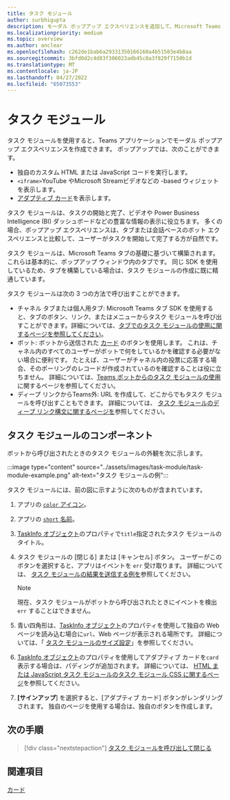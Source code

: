 ```yaml
---
title: タスク モジュール
author: surbhigupta
description: モーダル ポップアップ エクスペリエンスを追加して、Microsoft Teams アプリからユーザーに情報を収集または表示する
ms.localizationpriority: medium
ms.topic: overview
ms.author: anclear
ms.openlocfilehash: c262de1bab6a29331350166160a4b51503e4b8aa
ms.sourcegitcommit: 3bfd0d2c4d83f306023adb45c8a3f829f7150b1d
ms.translationtype: MT
ms.contentlocale: ja-JP
ms.lasthandoff: 04/27/2022
ms.locfileid: "65073553"
---
```

# <a name="task-modules"></a>タスク モジュール

タスク モジュールを使用すると、Teams アプリケーションでモーダル ポップアップ エクスペリエンスを作成できます。 ポップアップでは、次のことができます。

* 独自のカスタム HTML または JavaScript コードを実行します。
* `<iframe>`YouTube やMicrosoft Streamビデオなどの -based ウィジェットを表示します。
* [アダプティブ カード](/adaptive-cards/)を表示します。

タスク モジュールは、タスクの開始と完了、ビデオや Power Business Intelligence (BI) ダッシュボードなどの豊富な情報の表示に役立ちます。 多くの場合、ポップアップ エクスペリエンスは、タブまたは会話ベースのボット エクスペリエンスと比較して、ユーザーがタスクを開始して完了する方が自然です。

タスク モジュールは、Microsoft Teams タブの基礎に基づいて構築されます。 これらは基本的に、ポップアップ ウィンドウ内のタブです。 同じ SDK を使用しているため、タブを構築している場合は、タスク モジュールの作成に既に精通しています。

タスク モジュールは次の 3 つの方法で呼び出すことができます。

* チャネル タブまたは個人用タブ: Microsoft Teams タブ SDK を使用すると、タブのボタン、リンク、またはメニューからタスク モジュールを呼び出すことができます。詳細については、[タブでのタスク モジュールの使用に関するページを参照してください](~/task-modules-and-cards/task-modules/task-modules-tabs.md)。
* ボット: ボットから送信された [カード](~/task-modules-and-cards/cards/cards-reference.md) のボタンを使用します。 これは、チャネル内のすべてのユーザーがボットで何をしているかを確認する必要がない場合に便利です。 たとえば、ユーザーがチャネル内の投票に応答する場合、そのポーリングのレコードが作成されているのを確認することは役に立ちません。 詳細については、[Teams ボットからのタスク モジュールの使用](~/task-modules-and-cards/task-modules/task-modules-bots.md)に関するページを参照してください。
* ディープ リンクからTeams外: URL を作成して、どこからでもタスク モジュールを呼び出すこともできます。 詳細については、 [タスク モジュールのディープ リンク構文に関するページを](~/task-modules-and-cards/task-modules/invoking-task-modules.md#task-module-deep-link-syntax)参照してください。

## <a name="components-of-a-task-module"></a>タスク モジュールのコンポーネント

ボットから呼び出されたときのタスク モジュールの外観を次に示します。

:::image type="content" source="../assets/images/task-module/task-module-example.png" alt-text="タスク モジュールの例":::

タスク モジュールには、前の図に示すように次のものが含まれています。

1. アプリの [`color` アイコン](~/resources/schema/manifest-schema.md#icons)。
2. アプリの [`short` 名前](~/resources/schema/manifest-schema.md#name)。
3. [TaskInfo オブジェクト](~/task-modules-and-cards/task-modules/invoking-task-modules.md#the-taskinfo-object)のプロパティで`title`指定されたタスク モジュールのタイトル。
4. タスク モジュールの [閉じる] または [キャンセル] ボタン。 ユーザーがこのボタンを選択すると、アプリはイベントを `err` 受け取ります。 詳細については、 [タスク モジュールの結果を送信する例を](~/task-modules-and-cards/task-modules/task-modules-tabs.md#example-of-submitting-the-result-of-a-task-module)参照してください。

    > [!NOTE]
    > 現在、タスク モジュールがボットから呼び出されたときにイベントを検出 `err` することはできません。

5. 青い四角形は、[TaskInfo オブジェクト](~/task-modules-and-cards/task-modules/invoking-task-modules.md#the-taskinfo-object)のプロパティを使用して独自の Web ページを読み込む場合に`url`、Web ページが表示される場所です。 詳細については、「 [タスク モジュールのサイズ設定](~/task-modules-and-cards/task-modules/invoking-task-modules.md#task-module-sizing)」を参照してください。
6. [TaskInfo オブジェクト](~/task-modules-and-cards/task-modules/invoking-task-modules.md#the-taskinfo-object)のプロパティを使用してアダプティブ カードを`card`表示する場合は、パディングが追加されます。 詳細については、 [HTML または JavaScript タスク モジュールのタスク モジュール CSS に関するページ](~/task-modules-and-cards/task-modules/invoking-task-modules.md#task-module-css-for-html-or-javascript-task-modules)を参照してください。
7. **[サインアップ**] を選択すると、[アダプティブ カード] ボタンがレンダリングされます。 独自のページを使用する場合は、独自のボタンを作成します。

## <a name="next-step"></a>次の手順

> [!div class="nextstepaction"]
> [タスク モジュールを呼び出して閉じる](~/task-modules-and-cards/task-modules/invoking-task-modules.md)

## <a name="see-also"></a>関連項目

[カード](~/task-modules-and-cards/what-are-cards.md)
